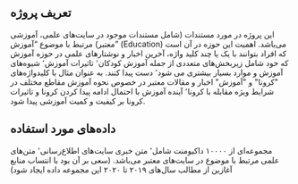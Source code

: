 ## تعریف پروژه

این پروژه در مورد مستندات (شامل مستندات موجود در سایت‌های علمی، آموزشی معتبر) مرتبط با موضوع “آموزش” (Education) می‌باشد. اهمیت این حوزه در آن است که افراد بتوانند با یک یا چند کلید واژه، آخرین اخبار و نوشتار‌های علمی در حوزه آموزش که خود شامل زیربخش‌های متعددی از جمله آموزش کودکان٬ تاثیرات آموزش٬ شیوه‌های آموزش و موارد بسیار بیشتری می شود٬ دست پیدا کنند. به عنوان مثال با کلید‌‌واژه‌های "کرونا" و "آموزش" اخبار و مقالات معتبر در خصوص نحوه آموزش مقاطع مختلف در شرایط ویژه مقابله با کرونا٬ آینده آموزش با احتمال ادامه پیدا کردن کرونا  و تاثیرات کرونا بر کیفیت و کمیت آموزشی پیدا شود.


## داده‌های مورد استفاده

مجموعه‌ای از ۱۰۰۰۰ داکیومنت شامل٬ متن خبری سایت‌های اطلاع‌رسانی٬ متن‌های علمی مرتبط با موضوع در سایت‌های معتبر می‌باشد. (سعی بر آن بود با انتساب منابع آغازین از مطالب سال‌های ۲۰۱۹ تا ۲۰۲۰ این مجموعه داده ایجاد شود)
